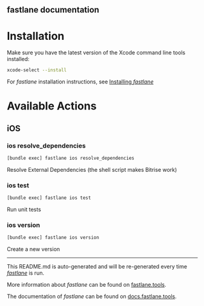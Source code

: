 fastlane documentation
----

# Installation

Make sure you have the latest version of the Xcode command line tools installed:

```sh
xcode-select --install
```

For _fastlane_ installation instructions, see [Installing _fastlane_](https://docs.fastlane.tools/#installing-fastlane)

# Available Actions

## iOS

### ios resolve_dependencies

```sh
[bundle exec] fastlane ios resolve_dependencies
```

Resolve External Dependencies (the shell script makes Bitrise work)

### ios test

```sh
[bundle exec] fastlane ios test
```

Run unit tests

### ios version

```sh
[bundle exec] fastlane ios version
```

Create a new version

----

This README.md is auto-generated and will be re-generated every time [_fastlane_](https://fastlane.tools) is run.

More information about _fastlane_ can be found on [fastlane.tools](https://fastlane.tools).

The documentation of _fastlane_ can be found on [docs.fastlane.tools](https://docs.fastlane.tools).
